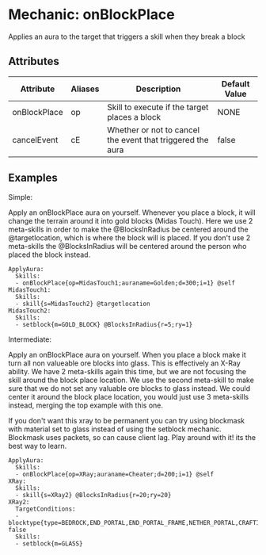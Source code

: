 Mechanic: onBlockPlace
==================

Applies an aura to the target that triggers a skill when they break a block

Attributes
----------

| Attribute        | Aliases       | Description                                                | Default Value |
|------------------|---------------|------------------------------------------------------------|---------------|
| onBlockPlace     | op            | Skill to execute if the target places a block              | NONE |
| cancelEvent      | cE            | Whether or not to cancel the event that triggered the aura | false         |

  

Examples
--------

Simple:

Apply an onBlockPlace aura on yourself. Whenever you place a block, it will change the terrain around it into gold blocks (Midas Touch). Here we use 2 meta-skills in order to make the @BlocksInRadius be centered around the @targetlocation, which is where the block will is placed. If you don't use 2 meta-skills the @BlocksInRadius will be centered around the person who placed the block instead. 

    ApplyAura:
      Skills:
      - onBlockPlace{op=MidasTouch1;auraname=Golden;d=300;i=1} @self
    MidasTouch1:
      Skills:
      - skill{s=MidasTouch2} @targetlocation
    MidasTouch2:
      Skills:
      - setblock{m=GOLD_BLOCK} @BlocksInRadius{r=5;ry=1}

Intermediate:

Apply an onBlockPlace aura on yourself. When you place a block make it turn all non valueable ore blocks into glass. This is effectively an X-Ray ability. We have 2 meta-skills again this time, but we are not focusing the skill around the block place location. We use the second meta-skill to make sure that we do not set any valuable ore blocks to glass instead. We could center it around the block place location, you would just use 3 meta-skills instead, merging the top example with this one.

If you don't want this xray to be permanent you can try using blockmask with material set to glass instead of using the setblock mechanic. Blockmask uses packets, so can cause client lag. Play around with it! its the best way to learn. 

    ApplyAura:
      Skills:
      - onBlockPlace{op=XRay;auraname=Cheater;d=200;i=1} @self
    XRay:
      Skills:
      - skill{s=XRay2} @BlocksInRadius{r=20;ry=20}
    XRay2:
      TargetConditions:
      - blocktype{type=BEDROCK,END_PORTAL,END_PORTAL_FRAME,NETHER_PORTAL,CRAFTING_TABLE,SMITHING_TABLE,ENCHANTING_TABLE,COAL_ORE,DEEPSLATE_COAL_ORE,DIAMOND_ORE,DEEPSLATE_DIAMOND_ORE,EMERALD_ORE,DEEPSLATE_EMERALD_ORE,GOLD_ORE,NETHER_GOLD_ORE,DEEPSLATE_GOLD_ORE,NETHER_QUARTZ_ORE,IRON_ORE,DEEPSLATE_IRON_ORE,COPPER_ORE,DEEPSLATE_COPPER_ORE,LAPIS_ORE,DEEPSLATE_LAPIS_ORE,REDSTONE_ORE,DEEPSLATE_REDSTONE_ORE,ANCIENT_DEBRIS} false
      Skills:
      - setblock{m=GLASS}